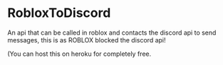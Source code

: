# RobloxToDiscord
An api that can be called in roblox and contacts the discord api to send messages, this is as ROBLOX blocked the discord api! 

(You can host this on heroku for completely free.
